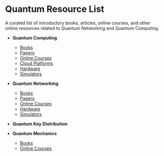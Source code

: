 # Quantum Resource List

A curated list of introductory books, articles, online courses, and other online resources related to Quantum Networking and Quantum Computing.

* **Quantum Computing**
  * [Books](quantum-computing-books.md)
  * [Papers](quantum-computing-papers.md)
  * [Online Courses](quantum-computing-online-courses.md)
  * [Cloud Platforms](quantum-computing-cloud-platforms.md)
  * [Hardware](quantum-computing-hardware.md)
  * [Simulators](quantum-computing-simulators.md)
 
* **Quantum Networking**
  * [Books](quantum-networking-books.md)
  * [Papers](quantum-networking-papers.md)
  * [Online Courses](quantum-networking-online-courses.md)
  * [Hardware](quantum-networking-hardware.md)
  * [Simulators](quantum-networking-simulators.md)

* **Quantum Key Distribution**

* **Quantum Mechanics**
  * [Books](quantum-mechanics-books.md)
  * [Online Courses](quantum-mechanics-online-courses.md)


